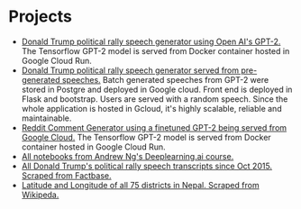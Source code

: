# Projects

* [Donald Trump political rally speech generator using Open AI's GPT-2.](https://addadda023.github.io/DJT-speech-generator/)
  The Tensorflow GPT-2 model is served from Docker container hosted in Google Cloud Run. 
* [Donald Trump political rally speech generator served from pre-generated speeches.](https://composite-area-256123.appspot.com/) Batch generated speeches from GPT-2 were stored in Postgre and deployed in Google cloud. Front end is deployed in Flask and bootstrap. Users are served with a random speech. Since the whole application is hosted in Gcloud, it's highly scalable, reliable and maintainable. 
* [Reddit Comment Generator using a finetuned GPT-2 being served from Google Cloud.](https://addadda023.github.io/GPT-2-text-generation/) The Tensorflow GPT-2 model is served from Docker container hosted in Google Cloud Run.
* [All notebooks from Andrew Ng's Deeplearning.ai course.](https://github.com/addadda023/Deeplearning.ai)
* [All Donald Trump's political rally speech transcripts since Oct 2015. Scraped from Factbase.](https://github.com/addadda023/Factbase-scraping)
* [Latitude and Longitude of all 75 districts in Nepal. Scraped from Wikipeda.](https://github.com/addadda023/nepal)
